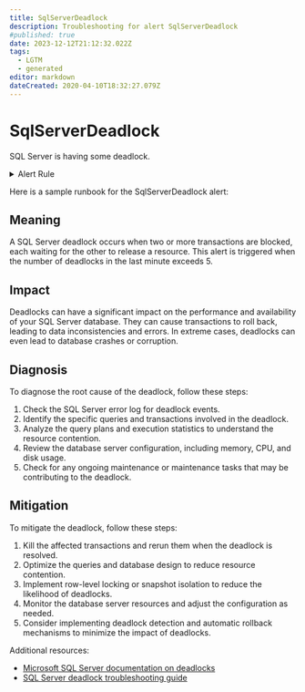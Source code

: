 ```yaml
---
title: SqlServerDeadlock
description: Troubleshooting for alert SqlServerDeadlock
#published: true
date: 2023-12-12T21:12:32.022Z
tags: 
  - LGTM
  - generated
editor: markdown
dateCreated: 2020-04-10T18:32:27.079Z
---
```


# SqlServerDeadlock

SQL Server is having some deadlock.

<details>
  <summary>Alert Rule</summary>

{{% rule "sql-server/ozarklake-mssql-exporter.yml" "SqlServerDeadlock" %}}

{{% comment %}}

```yaml
alert: SqlServerDeadlock
expr: increase(mssql_deadlocks[1m]) > 5
for: 0m
labels:
    severity: warning
annotations:
    summary: SQL Server deadlock (instance {{ $labels.instance }})
    description: |-
        SQL Server is having some deadlock.
          VALUE = {{ $value }}
          LABELS = {{ $labels }}
    runbook: https://github.com/srerun/prometheus-alerts/blob/main/content/runbooks/ozarklake-mssql-exporter/SqlServerDeadlock.md

```

{{% /comment %}}

</details>


Here is a sample runbook for the SqlServerDeadlock alert:

## Meaning

A SQL Server deadlock occurs when two or more transactions are blocked, each waiting for the other to release a resource. This alert is triggered when the number of deadlocks in the last minute exceeds 5.

## Impact

Deadlocks can have a significant impact on the performance and availability of your SQL Server database. They can cause transactions to roll back, leading to data inconsistencies and errors. In extreme cases, deadlocks can even lead to database crashes or corruption.

## Diagnosis

To diagnose the root cause of the deadlock, follow these steps:

1. Check the SQL Server error log for deadlock events.
2. Identify the specific queries and transactions involved in the deadlock.
3. Analyze the query plans and execution statistics to understand the resource contention.
4. Review the database server configuration, including memory, CPU, and disk usage.
5. Check for any ongoing maintenance or maintenance tasks that may be contributing to the deadlock.

## Mitigation

To mitigate the deadlock, follow these steps:

1. Kill the affected transactions and rerun them when the deadlock is resolved.
2. Optimize the queries and database design to reduce resource contention.
3. Implement row-level locking or snapshot isolation to reduce the likelihood of deadlocks.
4. Monitor the database server resources and adjust the configuration as needed.
5. Consider implementing deadlock detection and automatic rollback mechanisms to minimize the impact of deadlocks.

Additional resources:

* [Microsoft SQL Server documentation on deadlocks](https://docs.microsoft.com/en-us/sql/relational-databases/errors-events/mssqlserver-1205-database-engine-error?view=sql-server-ver15)
* [SQL Server deadlock troubleshooting guide](https://www.sqlshack.com/troubleshooting-sql-server-deadlocks/)